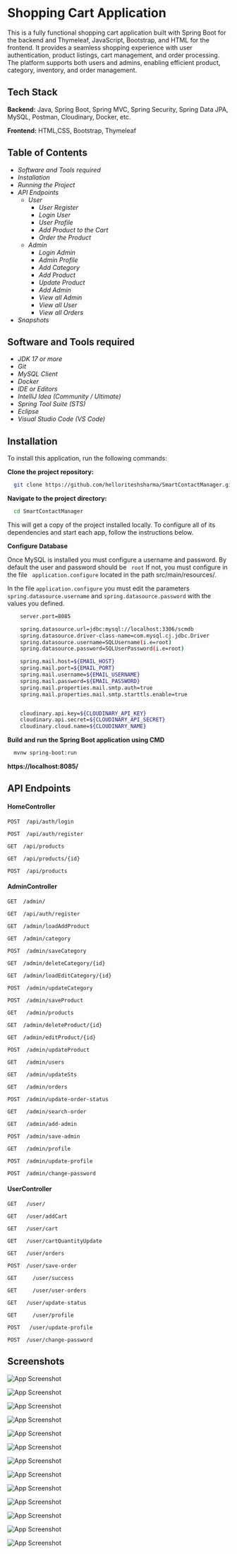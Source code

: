 
# Shopping Cart Application

This is a fully functional shopping cart application built with Spring Boot for the backend and Thymeleaf, JavaScript, Bootstrap, and HTML for the frontend. It provides a seamless shopping experience with user authentication, product listings, cart
management, and order processing. The platform supports both users and admins, enabling efficient product, category, inventory, and order management.


## Tech Stack

**Backend:** Java, Spring Boot, Spring MVC, Spring Security, Spring Data JPA, MySQL, Postman, Cloudinary, Docker, etc.

**Frontend:** HTML,CSS, Bootstrap, Thymeleaf


## Table of Contents
- *Software and Tools required*
- *Installation*
- *Running the Project*
- *API Endpoints*
    - *User*
        - *User Register*
        - *Login User*
        - *User Profile*
        - *Add Product to the Cart*
        - *Order the Product*
    - *Admin*
        - *Login Admin*
        - *Admin Profile*
        - *Add Category*
        - *Add Product*
        - *Update Product*
        - *Add Admin*
        - *View all Admin*
        - *View all User*
        - *View all Orders*
- *Snapshots*
## Software and Tools required
- *JDK 17 or more*
- *Git*
- *MySQL Client*
- *Docker*
- *IDE or Editors*
- *IntelliJ Idea (Community / Ultimate)*
- *Spring Tool Suite (STS)*
- *Eclipse*
- *Visual Studio Code (VS Code)*
## Installation

To install this application, run the following commands:

**Clone the project repository:**

```bash
  git clone https://github.com/helloriteshsharma/SmartContactManager.git
```
**Navigate to the project directory:**


```bash
  cd SmartContactManager
```

This will get a copy of the project installed locally. To configure all of its dependencies and start each app, follow the instructions below.

**Configure Database**

Once MySQL is installed you must configure a username and password. By default the user and password should be ```
  root``` 
 If not, you must configure in the file ```
  application.configure``` located in the path src/main/resources/.

In the file ```application.configure``` you must edit the parameters ```spring.datasource.username```  and  ```spring.datasource.password``` with the values you defined.

```bash
    server.port=8085

    spring.datasource.url=jdbc:mysql://localhost:3306/scmdb
    spring.datasource.driver-class-name=com.mysql.cj.jdbc.Driver
    spring.datasource.username=SQLUsername(i.e=root)
    spring.datasource.password=SQLUserPassword(i.e=root)

    spring.mail.host=${EMAIL_HOST}
    spring.mail.port=${EMAIL_PORT}
    spring.mail.username=${EMAIL_USERNAME}
    spring.mail.password=${EMAIL_PASSWORD}
    spring.mail.properties.mail.smtp.auth=true
    spring.mail.properties.mail.smtp.starttls.enable=true


    cloudinary.api.key=${CLOUDINARY_API_KEY}
    cloudinary.api.secret=${CLOUDINARY_API_SECRET}
    cloudinary.cloud.name=${CLOUDINARY_NAME}
```
**Build and run the Spring Boot application using CMD**

```bash
  mvnw spring-boot:run
```

**https://localhost:8085/**

## API Endpoints



#### HomeController

```http
POST  /api/auth/login
```
```http
POST  /api/auth/register
```
```http
GET  /api/products
```
```http
GET  /api/products/{id}
```
```http
POST  /api/products
```

#### AdminController

```http
GET  /admin/
```
```http
GET  /api/auth/register
```
```http
GET  /admin/loadAddProduct
```
```http
GET  /admin/category
```
```http
POST  /admin/saveCategory
```
```http
GET  /admin/deleteCategory/{id}
```
```http
GET  /admin/loadEditCategory/{id}
```
```http
POST  /admin/updateCategory
```
```http
POST  /admin/saveProduct
```
```http
GET   /admin/products
```
```http
GET  /admin/deleteProduct/{id}
```
```http
GET  /admin/editProduct/{id}
```
```http
POST  /admin/updateProduct
```
```http
GET   /admin/users
```
```http
GET   /admin/updateSts
```
```http
GET   /admin/orders
```
```http
POST  /admin/update-order-status
```
```http
GET   /admin/search-order
```
```http
GET   /admin/add-admin
```
```http
POST  /admin/save-admin
```
```http
GET   /admin/profile
```
```http
POST  /admin/update-profile
```
```http
POST  /admin/change-password
```

#### UserController

```http
GET   /user/
```
```http
GET   /user/addCart
```
```http
GET   /user/cart
```
```http
GET   /user/cartQuantityUpdate
```
```http
GET   /user/orders
```
```http
POST  /user/save-order
```
```http
GET  	/user/success
```
```http
GET  	/user/user-orders
```
```http
GET   /user/update-status
```
```http
GET  	/user/profile
```
```http
POST   /user/update-profile
```
```http
POST  /user/change-password
```








## Screenshots

![App Screenshot](https://github.com/helloriteshsharma/ShoppingCartApplication/blob/main/screenshot/sp01.png)

![App Screenshot](https://github.com/helloriteshsharma/ShoppingCartApplication/blob/main/screenshot/sp02.png)

![App Screenshot](https://github.com/helloriteshsharma/ShoppingCartApplication/blob/main/screenshot/sp04.png)

![App Screenshot](https://github.com/helloriteshsharma/ShoppingCartApplication/blob/main/screenshot/sp04.png)

![App Screenshot](https://github.com/helloriteshsharma/ShoppingCartApplication/blob/main/screenshot/sp05.png)

![App Screenshot](https://github.com/helloriteshsharma/ShoppingCartApplication/blob/main/screenshot/sp06.png)

![App Screenshot](https://github.com/helloriteshsharma/ShoppingCartApplication/blob/main/screenshot/sp07.png)

![App Screenshot](https://github.com/helloriteshsharma/ShoppingCartApplication/blob/main/screenshot/sp08.png)

![App Screenshot](https://github.com/helloriteshsharma/ShoppingCartApplication/blob/main/screenshot/sp09.png)

![App Screenshot](https://github.com/helloriteshsharma/ShoppingCartApplication/blob/main/screenshot/sp10.png)

![App Screenshot](https://github.com/helloriteshsharma/ShoppingCartApplication/blob/main/screenshot/sp11.png)

![App Screenshot](https://github.com/helloriteshsharma/ShoppingCartApplication/blob/main/screenshot/sp12.png)

![App Screenshot](https://github.com/helloriteshsharma/ShoppingCartApplication/blob/main/screenshot/sp14.png)






